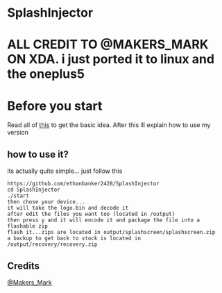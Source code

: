 # SplashInjector
# ALL CREDIT TO @MAKERS_MARK ON XDA. i just ported it to linux and the oneplus5

# Before you start #
Read all of [this](https://forum.xda-developers.com/oneplus-3/themes/mod-splash-screen-image-injector-t3441999) to get the basic idea.
After this ill explain how to use my version

## how to use it? ##
its actually quite simple... just follow this
	
	https://github.com/ethanbanker2428/SplashInjector
	cd SplashInjector
	./start
	then chose your device...
	it will take the logo.bin and decode it
	after edit the files you want too (located in /output)
	then press y and it will encode it and package the file into a flashable zip
	flash it...zips are located in output/splashscreen/splashscreen.zip
	a backup to get back to stock is located in /output/recovery/recovery.zip

## Credits ##
[@Makers_Mark](https://forum.xda-developers.com/member.php?u=5448769)